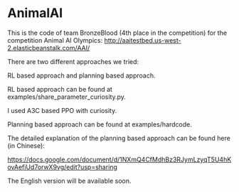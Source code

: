 # AnimalAI

This is the code of team BronzeBlood (4th place in the competition) for the competition Animal AI Olympics:
http://aaitestbed.us-west-2.elasticbeanstalk.com/AAI/

There are two different approaches we tried:

RL based approach and planning based approach.

RL based approach can be found at examples/share_parameter_curiosity.py.

I used A3C based PPO with curiosity. 

Planning based approach can be found at examples/hardcode.

The detailed explanation of the planning based approach can be found here (in Chinese):

https://docs.google.com/document/d/1NXmQ4CfMdhBz3RJymLzyqT5U4hKovAefiUd7orwX9vg/edit?usp=sharing

The English version will be available soon.
